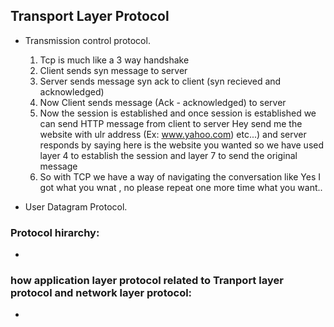 ## Transport Layer Protocol
* Transmission control protocol.
  1. Tcp is much like a 3 way handshake 
  2. Client sends syn message to server 
  3. Server sends message syn ack to client (syn recieved and acknowledged)
  4. Now Client sends message (Ack - acknowledged) to server 
  5. Now the session is established and once session is established we can send HTTP message from client to server
      Hey send me the website with ulr address (Ex: www.yahoo.com) etc...)
      and server responds by saying here is the website you wanted 
      so  we have used layer 4 to establish the session 
      and layer 7 to send the original message 
   6. So with TCP we have a way of navigating the conversation like Yes I got what you wnat , no please repeat one more time
   what you want..
  
* User Datagram Protocol.

### Protocol hirarchy:
*

### how application layer protocol related to Tranport layer protocol and network layer protocol:
*
